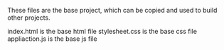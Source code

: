 These files are the base project, which can be copied and used to build other projects.

index.html is the base html file
stylesheet.css is the base css file
appliaction.js is the base js file